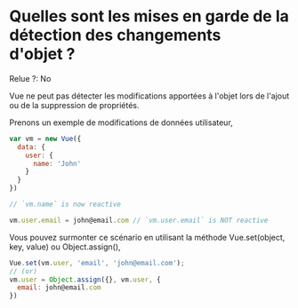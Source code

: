 # Quelles sont les mises en garde de la détection des changements d'objet ?

Relue ?: No

Vue ne peut pas détecter les modifications apportées à l'objet lors de l'ajout ou de la suppression de propriétés.

Prenons un exemple de modifications de données utilisateur,

```jsx
var vm = new Vue({
  data: {
    user: {
      name: 'John'
    }
  }
})

// `vm.name` is now reactive

vm.user.email = john@email.com // `vm.user.email` is NOT reactive
```

Vous pouvez surmonter ce scénario en utilisant la méthode Vue.set(object, key, value) ou Object.assign(),

```jsx
Vue.set(vm.user, 'email', 'john@email.com');
// (or)
vm.user = Object.assign({}, vm.user, {
  email: john@email.com
})
```